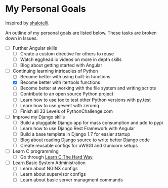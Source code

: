 My Personal Goals
========

Inspired by [shalotelli](https://github.com/shalotelli/shas-goals).

An outline of my personal goals are listed below. These tasks are broken down in Issues.

- [ ] Further Angular skills
  - [ ] Create a custom directive for others to reuse
  - [ ] Watch egghead.io videos on more in depth skills
  - [ ] Blog about getting started with Angular
- [ ] Continuing learning intricacies of Python
  - [ ] Become better with using built-in functions
  - [X] Become better with itertools functions
  - [ ] Become better at working with the file system and writing scripts
  - [ ] Contribute to an open source Python project
  - [ ] Learn how to use tox to test other Python versions with py.test
  - [ ] Learn how to use gevent with zeromq
  - [ ] Finish all 33 Levels of PythonChallenge.com
- [ ] Improve my Django skills
  - [ ] Build a pluggable Django app for mass consumption and add to pypi
  - [ ] Learn how to use Django Rest Framework with Angular
  - [ ] Build a base template in Django 1.7 for easier startup
  - [ ] Blog about reading Django source to write better Django code
  - [ ] Create reusable configs for uWSGI and Gunicorn setups
- [ ] Learn C programming
  - [ ] Go through [Learn C The Hard Way](http://c.learncodethehardway.org/book/)
- [ ] Learn Basic System Administration
  - [ ] Learn about NGINX configs
  - [ ] Learn about supervisor configs
  - [ ] Learn about basic server managment commands
